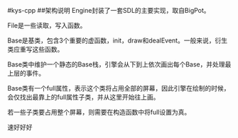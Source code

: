 ﻿#kys-cpp
##架构说明
Engine封装了一套SDL的主要实现，取自BigPot。

File是一些读取，写入函数。

Base是基类，包含3个重要的虚函数，init，draw和dealEvent。一般来说，衍生类应重写这些函数。

Base类中维护一个静态的Base栈，引擎会从下到上依次画出每个Base，并处理最上层的事件。

Base类有一个full属性，表示这个类将占用全部的屏幕，因此引擎在绘制的时候，会仅找出最靠上的full属性子类，并从这里开始往上画。

若一些子类要占用整个屏幕，则需要在构造函数中将full设置为真。


速好好好
